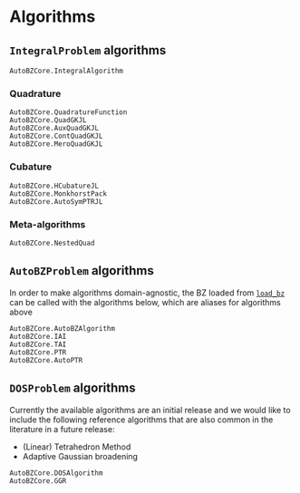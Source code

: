 # Algorithms

## `IntegralProblem` algorithms

```@docs
AutoBZCore.IntegralAlgorithm
```

### Quadrature

```@docs
AutoBZCore.QuadratureFunction
AutoBZCore.QuadGKJL
AutoBZCore.AuxQuadGKJL
AutoBZCore.ContQuadGKJL
AutoBZCore.MeroQuadGKJL
```

### Cubature

```@docs
AutoBZCore.HCubatureJL
AutoBZCore.MonkhorstPack
AutoBZCore.AutoSymPTRJL
```

### Meta-algorithms

```@docs
AutoBZCore.NestedQuad
```

## `AutoBZProblem` algorithms

In order to make algorithms domain-agnostic, the BZ loaded from
[`load_bz`](@ref) can be called with the algorithms below, which are aliases
for algorithms above

```@docs
AutoBZCore.AutoBZAlgorithm
AutoBZCore.IAI
AutoBZCore.TAI
AutoBZCore.PTR
AutoBZCore.AutoPTR
```

## `DOSProblem` algorithms

Currently the available algorithms are an initial release and we would like to include
the following reference algorithms that are also common in the literature in a future release:
- (Linear) Tetrahedron Method
- Adaptive Gaussian broadening

```@docs
AutoBZCore.DOSAlgorithm
AutoBZCore.GGR
```
